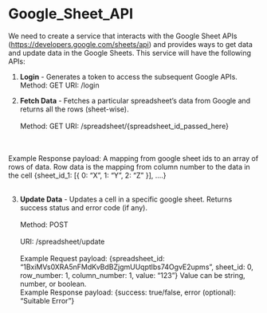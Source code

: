 # Google_Sheet_API
We need to create a service that interacts with the Google Sheet APIs (https://developers.google.com/sheets/api) and provides ways to get data and update data in the Google Sheets. This service will have the following APIs:


1. **Login** - Generates a token to access the subsequent Google APIs. Method: GET URI: /login 


2. **Fetch Data** - Fetches a particular spreadsheet’s data from Google and returns all the rows (sheet-wise).<br><br>Method: GET URI: /spreadsheet/{spreadsheet_id_passed_here} 

<br><br>Example Response payload: A mapping from google sheet ids to an array of rows of data. Row data is the mapping from column number to the data in the cell {sheet_id_1: [{ 0: “X”, 1: “Y”, 2: “Z” }], ....} <br><br>


3. **Update Data** - Updates a cell in a specific google sheet. Returns success status and error code (if any). <br><br>Method: POST 
<br><br>URI: /spreadsheet/update 
<br><br>Example Request payload: {spreadsheet_id: “1BxiMVs0XRA5nFMdKvBdBZjgmUUqptlbs74OgvE2upms”, sheet_id: 0, row_number: 1, column_number: 1, value: “123”} Value can be string, number, or boolean. <br>Example Response payload: {success: true/false, error (optional): “Suitable Error”}
